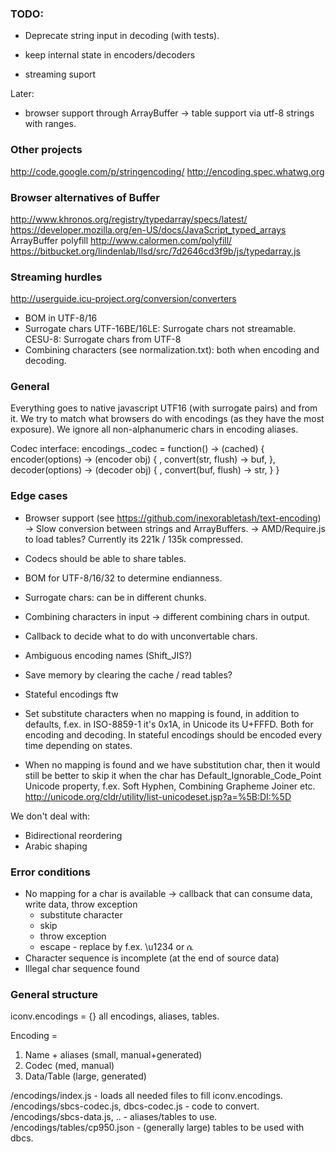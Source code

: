 
### TODO:
 * Deprecate string input in decoding (with tests).

 * keep internal state in encoders/decoders
 * streaming suport

Later:
 * browser support through ArrayBuffer
   -> table support via utf-8 strings with ranges.



### Other projects
http://code.google.com/p/stringencoding/
http://encoding.spec.whatwg.org

### Browser alternatives of Buffer
http://www.khronos.org/registry/typedarray/specs/latest/
https://developer.mozilla.org/en-US/docs/JavaScript_typed_arrays
ArrayBuffer polyfill http://www.calormen.com/polyfill/ https://bitbucket.org/lindenlab/llsd/src/7d2646cd3f9b/js/typedarray.js


### Streaming hurdles
http://userguide.icu-project.org/conversion/converters

 * BOM in UTF-8/16
 * Surrogate chars
    UTF-16BE/16LE: Surrogate chars not streamable.
    CESU-8: Surrogate chars from UTF-8
 * Combining characters (see normalization.txt): both when encoding and decoding.


### General

Everything goes to native javascript UTF16 (with surrogate pairs) and from it.
We try to match what browsers do with encodings (as they have the most exposure).
We ignore all non-alphanumeric chars in encoding aliases.

Codec interface:
  encodings._codec = function(<codec options>) -> (cached) {
    <static codec data>
    encoder(options) -> (encoder obj) {
      <stream data>,
      convert(str, flush) -> buf,
    }, 
    decoder(options) -> (decoder obj) {
      <stream data>,
      convert(buf, flush) -> str,
    }
  }


### Edge cases

 * Browser support (see https://github.com/inexorabletash/text-encoding)
   -> Slow conversion between strings and ArrayBuffers.
   -> AMD/Require.js to load tables? Currently its 221k / 135k compressed.
 * Codecs should be able to share tables.

 * BOM for UTF-8/16/32 to determine endianness.
 * Surrogate chars: can be in different chunks.
 * Combining characters in input -> different combining chars in output.
 * Callback to decide what to do with unconvertable chars.
 * Ambiguous encoding names (Shift_JIS?)
 * Save memory by clearing the cache / read tables?
 * Stateful encodings ftw
 * Set substitute characters when no mapping is found, in addition to defaults, f.ex.
   in ISO-8859-1 it's 0x1A, in Unicode its U+FFFD. Both for encoding and decoding.
   In stateful encodings should be encoded every time depending on states.
 * When no mapping is found and we have substitution char, then it would still be better to
   skip it when the char has Default_Ignorable_Code_Point Unicode property, f.ex. Soft Hyphen, Combining Grapheme Joiner etc.
   http://unicode.org/cldr/utility/list-unicodeset.jsp?a=%5B:DI:%5D

We don't deal with:
 * Bidirectional reordering
 * Arabic shaping

### Error conditions
 * No mapping for a char is available -> callback that can consume data, write data, throw exception
    * substitute character
    * skip
    * throw exception
    * escape - replace by f.ex. \u1234 or &#x1234;
 * Character sequence is incomplete (at the end of source data)
 * Illegal char sequence found

### General structure
iconv.encodings = {} all encodings, aliases, tables.

Encoding = 
 1. Name + aliases (small, manual+generated)
 2. Codec (med, manual)
 3. Data/Table (large, generated)

/encodings/index.js - loads all needed files to fill iconv.encodings.
/encodings/sbcs-codec.js, dbcs-codec.js - code to convert.
/encodings/sbcs-data.js, .. - aliases/tables to use.
/encodings/tables/cp950.json - (generally large) tables to be used with dbcs.

